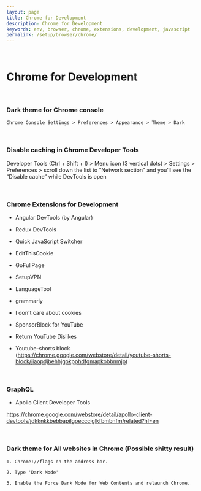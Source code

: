 ```yaml
---
layout: page
title: Chrome for Development
description: Chrome for Development
keywords: env, browser, chrome, extensions, development, javascript
permalink: /setup/browser/chrome/
---
```


<br/>

# Chrome for Development

<br/>

### Dark theme for Chrome console

```
Chrome Console Settings > Preferences > Appearance > Theme > Dark
```

<br/>

### Disable caching in Chrome Developer Tools

Developer Tools (Ctrl + Shift + I) > Menu icon (3 vertical dots) > Settings > Preferences > scroll down the list to “Network section” and you’ll see the “Disable cache” while DevTools is open

<br/>

### Chrome Extensions for Development

- Angular DevTools (by Angular)
- Redux DevTools
- Quick JavaScript Switcher
- EditThisCookie
- GoFullPage
- SetupVPN
- LanguageTool
- grammarly

- I don't care about cookies
- SponsorBlock for YouTube
- Return YouTube Dislikes
<!-- - Hide Youtube Shorts (https://chrome.google.com/webstore/detail/hide-youtube-shorts/kkdaephjgnecgibipjnbppaibdidlgfk) -->
- Youtube-shorts block (https://chrome.google.com/webstore/detail/youtube-shorts-block/jiaopdjbehhjgokpphdfgmapkobbnmjp)

<br/>

### GraphQL

- Apollo Client Developer Tools

https://chrome.google.com/webstore/detail/apollo-client-devtools/jdkknkkbebbapilgoeccciglkfbmbnfm/related?hl=en

<br/>

### Dark theme for All websites in Chrome (Possible shitty result)

```
1. Chrome://flags on the address bar.

2. Type 'Dark Mode'

3. Enable the Force Dark Mode for Web Contents and relaunch Chrome.
```
